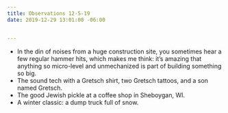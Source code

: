 ```yaml
---
title: Observations 12-5-19
date: 2019-12-29 13:01:00 -06:00


---
```


- In the din of noises from a huge construction site, you sometimes hear a few regular hammer hits, which makes me think: it’s amazing that anything so micro-level and unmechanized is part of building something so big.
- The sound tech with a Gretsch shirt, two Gretsch tattoos, and a son named Gretsch.
- The good Jewish pickle at a coffee shop in Sheboygan, WI.
- A winter classic: a dump truck full of snow.
